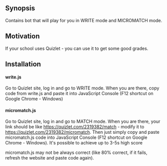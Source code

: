 ## Synopsis

Contains bot that will play for you in WRITE mode and MICROMATCH mode.

## Motivation

If your school uses Quizlet - you can use it to get some good grades.

## Installation

#### write.js

Go to Quizlet site, log in and go to WRITE mode.
When you are there, copy code from write.js and paste it into JavaScript Console (F12 shortcut on Google Chrome - Windows)

#### micromatch.js
Go to Quizlet site, log in and go to MATCH mode.
When you are there, your link should be like https://quizlet.com/2319382/match - modify it to https://quizlet.com/2319382/micromatch.
Then just simply copy and paste micromatch.js code into JavaScript Console (F12 shortcut on Google Chrome - Windows).
It's possible to achieve up to 3-5s high score

micromatch.js may not be always correct (like 80% correct, if it fails, refresh the website and paste code again).